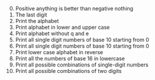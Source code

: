 0. Positive anything is better than negative nothing
1. The last digit
2. Print the alphabet
3. Print alphabet in lower and upper case
4. Print alphabet without q and e
5. Print all single digit numbers of base 10 starting from 0
6. Print all single digit numbers of base 10 starting from 0
7. Print lower case alphabet in reverse
8. Print all the numbers of base 16 in lowercase
9. Print all possible combinations of single-digit numbers
100. Print all possible combinations of two digits
